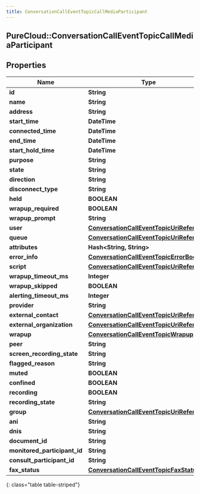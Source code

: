 ```yaml
---
title: ConversationCallEventTopicCallMediaParticipant
---
```

## PureCloud::ConversationCallEventTopicCallMediaParticipant

## Properties

|Name | Type | Description | Notes|
|------------ | ------------- | ------------- | -------------|
| **id** | **String** |  | [optional] |
| **name** | **String** |  | [optional] |
| **address** | **String** |  | [optional] |
| **start_time** | **DateTime** |  | [optional] |
| **connected_time** | **DateTime** |  | [optional] |
| **end_time** | **DateTime** |  | [optional] |
| **start_hold_time** | **DateTime** |  | [optional] |
| **purpose** | **String** |  | [optional] |
| **state** | **String** |  | [optional] |
| **direction** | **String** |  | [optional] |
| **disconnect_type** | **String** |  | [optional] |
| **held** | **BOOLEAN** |  | [optional] |
| **wrapup_required** | **BOOLEAN** |  | [optional] |
| **wrapup_prompt** | **String** |  | [optional] |
| **user** | [**ConversationCallEventTopicUriReference**](ConversationCallEventTopicUriReference.html) |  | [optional] |
| **queue** | [**ConversationCallEventTopicUriReference**](ConversationCallEventTopicUriReference.html) |  | [optional] |
| **attributes** | **Hash&lt;String, String&gt;** |  | [optional] |
| **error_info** | [**ConversationCallEventTopicErrorBody**](ConversationCallEventTopicErrorBody.html) |  | [optional] |
| **script** | [**ConversationCallEventTopicUriReference**](ConversationCallEventTopicUriReference.html) |  | [optional] |
| **wrapup_timeout_ms** | **Integer** |  | [optional] |
| **wrapup_skipped** | **BOOLEAN** |  | [optional] |
| **alerting_timeout_ms** | **Integer** |  | [optional] |
| **provider** | **String** |  | [optional] |
| **external_contact** | [**ConversationCallEventTopicUriReference**](ConversationCallEventTopicUriReference.html) |  | [optional] |
| **external_organization** | [**ConversationCallEventTopicUriReference**](ConversationCallEventTopicUriReference.html) |  | [optional] |
| **wrapup** | [**ConversationCallEventTopicWrapup**](ConversationCallEventTopicWrapup.html) |  | [optional] |
| **peer** | **String** |  | [optional] |
| **screen_recording_state** | **String** |  | [optional] |
| **flagged_reason** | **String** |  | [optional] |
| **muted** | **BOOLEAN** |  | [optional] |
| **confined** | **BOOLEAN** |  | [optional] |
| **recording** | **BOOLEAN** |  | [optional] |
| **recording_state** | **String** |  | [optional] |
| **group** | [**ConversationCallEventTopicUriReference**](ConversationCallEventTopicUriReference.html) |  | [optional] |
| **ani** | **String** |  | [optional] |
| **dnis** | **String** |  | [optional] |
| **document_id** | **String** |  | [optional] |
| **monitored_participant_id** | **String** |  | [optional] |
| **consult_participant_id** | **String** |  | [optional] |
| **fax_status** | [**ConversationCallEventTopicFaxStatus**](ConversationCallEventTopicFaxStatus.html) |  | [optional] |
{: class="table table-striped"}


